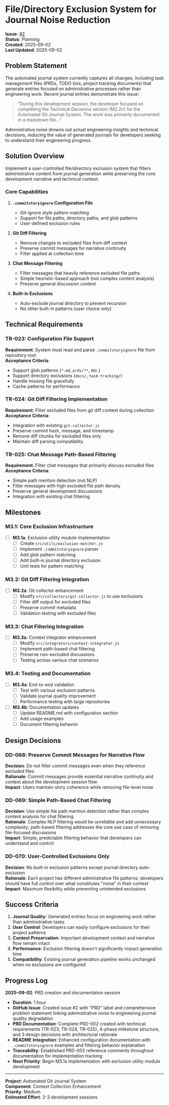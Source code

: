 # File/Directory Exclusion System for Journal Noise Reduction

**Issue**: [#2](https://github.com/wiggitywhitney/commit_story/issues/2)  
**Status**: Planning  
**Created**: 2025-09-02  
**Last Updated**: 2025-09-02  

## Problem Statement

The automated journal system currently captures all changes, including task management files (PRDs, TODO lists, project tracking documents) that generate entries focused on administrative processes rather than engineering work. Recent journal entries demonstrate this issue:

> "During this development session, the developer focused on completing the Technical Decisions section (M2.2c) for the Automated Git Journal System. The work was primarily documented in a markdown file..."

Administrative noise drowns out actual engineering insights and technical decisions, reducing the value of generated journals for developers seeking to understand their engineering progress.

## Solution Overview

Implement a user-controlled file/directory exclusion system that filters administrative content from journal generation while preserving the core development narrative and technical context.

### Core Capabilities

1. **`.commitstoryignore` Configuration File**
   - Git-ignore style pattern matching
   - Support for file paths, directory paths, and glob patterns
   - User-defined exclusion rules

2. **Git Diff Filtering**
   - Remove changes to excluded files from diff context
   - Preserve commit messages for narrative continuity
   - Filter applied at collection time

3. **Chat Message Filtering**
   - Filter messages that heavily reference excluded file paths
   - Simple heuristic-based approach (not complex content analysis)
   - Preserve general discussion context

4. **Built-in Exclusions**
   - Auto-exclude journal directory to prevent recursion
   - No other built-in patterns (user choice only)

## Technical Requirements

### TR-023: Configuration File Support
**Requirement**: System must read and parse `.commitstoryignore` file from repository root  
**Acceptance Criteria**: 
- Support glob patterns (`*.md`, `prds/**`, etc.)
- Support directory exclusions (`docs/`, `task-tracking/`)
- Handle missing file gracefully
- Cache patterns for performance

### TR-024: Git Diff Filtering Implementation  
**Requirement**: Filter excluded files from git diff context during collection  
**Acceptance Criteria**:
- Integration with existing `git-collector.js` 
- Preserve commit hash, message, and timestamp
- Remove diff chunks for excluded files only
- Maintain diff parsing compatibility

### TR-025: Chat Message Path-Based Filtering
**Requirement**: Filter chat messages that primarily discuss excluded files  
**Acceptance Criteria**:
- Simple path mention detection (not NLP)
- Filter messages with high excluded file path density
- Preserve general development discussions
- Integration with existing chat filtering

## Milestones

### M3.1: Core Exclusion Infrastructure
- [ ] **M3.1a**: Exclusion utility module implementation
  - [ ] Create `src/utils/exclusion-matcher.js`
  - [ ] Implement `.commitstoryignore` parser
  - [ ] Add glob pattern matching
  - [ ] Add built-in journal directory exclusion
  - [ ] Unit tests for pattern matching

### M3.2: Git Diff Filtering Integration  
- [ ] **M3.2a**: Git collector enhancement
  - [ ] Modify `src/collectors/git-collector.js` to use exclusions
  - [ ] Filter diff output for excluded files
  - [ ] Preserve commit metadata
  - [ ] Validation testing with excluded files

### M3.3: Chat Filtering Integration
- [ ] **M3.3a**: Context integrator enhancement  
  - [ ] Modify `src/integrators/context-integrator.js`
  - [ ] Implement path-based chat filtering
  - [ ] Preserve non-excluded discussions
  - [ ] Testing across various chat scenarios

### M3.4: Testing and Documentation
- [ ] **M3.4a**: End-to-end validation
  - [ ] Test with various exclusion patterns
  - [ ] Validate journal quality improvement
  - [ ] Performance testing with large repositories
- [ ] **M3.4b**: Documentation updates
  - [ ] Update README.md with configuration section
  - [ ] Add usage examples
  - [ ] Document filtering behavior

## Design Decisions

### DD-068: Preserve Commit Messages for Narrative Flow
**Decision**: Do not filter commit messages even when they reference excluded files  
**Rationale**: Commit messages provide essential narrative continuity and context about the development session flow  
**Impact**: Users maintain story coherence while removing file-level noise

### DD-069: Simple Path-Based Chat Filtering  
**Decision**: Use simple file path mention detection rather than complex content analysis for chat filtering  
**Rationale**: Complex NLP filtering would be unreliable and add unnecessary complexity; path-based filtering addresses the core use case of removing file-focused discussions  
**Impact**: Simple, predictable filtering behavior that developers can understand and control

### DD-070: User-Controlled Exclusions Only
**Decision**: No built-in exclusion patterns except journal directory auto-exclusion  
**Rationale**: Each project has different administrative file patterns; developers should have full control over what constitutes "noise" in their context  
**Impact**: Maximum flexibility while preventing unintended exclusions

## Success Criteria

1. **Journal Quality**: Generated entries focus on engineering work rather than administrative tasks
2. **User Control**: Developers can easily configure exclusions for their project patterns
3. **Context Preservation**: Important development context and narrative flow remain intact
4. **Performance**: Exclusion filtering doesn't significantly impact generation time
5. **Compatibility**: Existing journal generation pipeline works unchanged when no exclusions are configured

## Progress Log

**2025-09-02**: PRD creation and documentation session
- **Duration**: 1 hour
- **GitHub Issue**: Created issue #2 with "PRD" label and comprehensive problem statement linking administrative noise to engineering journal quality degradation
- **PRD Documentation**: Complete PRD-002 created with technical requirements (TR-023, TR-024, TR-025), 4-phase milestone structure, and 3 design decisions with architectural rationale
- **README Integration**: Enhanced configuration documentation with `.commitstoryignore` examples and filtering behavior explanation
- **Traceability**: Established PRD-002 reference comments throughout documentation for implementation tracking
- **Next Priority**: Begin M3.1a implementation with exclusion utility module development

---

**Project**: Automated Git Journal System  
**Component**: Context Collection Enhancement  
**Priority**: Medium  
**Estimated Effort**: 2-3 development sessions